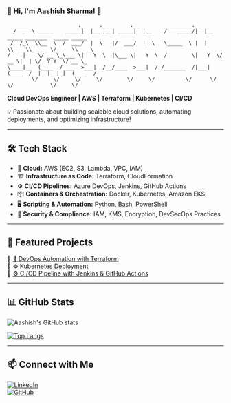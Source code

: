 ### 👋 Hi, I'm Aashish Sharma! 🚀  

```
  _____                .__    .__       .__        _________.__                                 
  /  _  \ _____    _____|  |__ |__| _____|  |__    /   _____/|  |__ _____ _______  _____ _____   
 /  /_\  \\__  \  /  ___/  |  \|  |/  ___/  |  \   \_____  \ |  |  \\__  \\_  __ \/     \\__  \  
/    |    \/ __ \_\___ \|   Y  \  |\___ \|   Y  \  /        \|   Y  \/ __ \|  | \/  Y Y  \/ __ \_
\____|__  (____  /____  >___|  /__/____  >___|  / /_______  /|___|  (____  /__|  |__|_|  (____  /
        \/     \/     \/     \/        \/     \/          \/      \/     \/            \/     \/ 
```

**Cloud DevOps Engineer | AWS | Terraform | Kubernetes | CI/CD**  

💡 Passionate about building scalable cloud solutions, automating deployments, and optimizing infrastructure!  

---

## 🛠️ Tech Stack  
- 🚀 **Cloud:** AWS (EC2, S3, Lambda, VPC, IAM)  
- 🏗️ **Infrastructure as Code:** Terraform, CloudFormation  
- ⚙️ **CI/CD Pipelines:** Azure DevOps, Jenkins, GitHub Actions  
- 📦 **Containers & Orchestration:** Docker, Kubernetes, Amazon EKS  
- 🖥️ **Scripting & Automation:** Python, Bash, PowerShell  
- 🔐 **Security & Compliance:** IAM, KMS, Encryption, DevSecOps Practices  

---

## 📌 Featured Projects  
🔹 [🚀 DevOps Automation with Terraform](https://github.com/Aashish129/terraform-devops-project)  
🔹 [☸️ Kubernetes Deployment](https://github.com/Aashish129/k8s-deployments)  
🔹 [⚙️ CI/CD Pipeline with Jenkins & GitHub Actions](https://github.com/Aashish129/cicd-jenkins)  

---

## 📊 GitHub Stats  
![Aashish's GitHub stats](https://github-readme-stats.vercel.app/api?username=Aashish129&show_icons=true&theme=dark)  

[![Top Langs](https://github-readme-stats.vercel.app/api/top-langs/?username=Aashish129&layout=compact&theme=dark)](https://github.com/Aashish129)  

---

## 📫 Connect with Me  
[![LinkedIn](https://img.shields.io/badge/LinkedIn-AashishSharma-blue?style=flat-square&logo=linkedin)](https://www.linkedin.com/in/aashishsharma01041989/)  
[![GitHub](https://img.shields.io/badge/GitHub-Aashish129-black?style=flat-square&logo=github)](https://github.com/Aashish129)  
